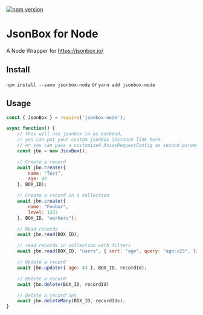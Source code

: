 [![npm version](https://badge.fury.io/js/jsonbox-node.svg)](https://badge.fury.io/js/jsonbox-node)

# JsonBox for Node

A Node Wrapper for https://jsonbox.io/ 

## Install

`npm install --save jsonbox-node` or `yarn add jsonbox-node`

## Usage

```javascript
const { JsonBox } = require('jsonbox-node');

async function() {
    // this will use jsonbox.io as backend,  
    // you can put your custom jsonbox instance link here 
    // or you can pass a customized AxiosRequestConfig as second parameter
    const jbn = new JsonBox(); 

    // Create a record
    await jbn.create({
        name: "Test",
        age: 42
    }, BOX_ID);

    // Create a record in a collection
    await jbn.create({
        name: "Foobar",
        level: 1337
    }, BOX_ID, "workers");

    // Read records
    await jbn.read(BOX_ID);

    // read records in collection with filters
    await jbn.read(BOX_ID, "users", { sort: "age", query: "age:>23", limit: 1, skip: 2 })

    // Update a record
    await jbn.update({ age: 43 }, BOX_ID, recordId);

    // Delete a record
    await jbn.delete(BOX_ID, recordId)

    // Delete a record set
    await jbn.deleteMany(BOX_ID, recordIds);
}
```
